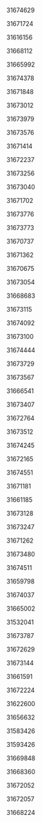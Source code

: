 31674629

31671724

31616156

31668112

31665992

31674378

31671848

31673012

31673979

31673576

31671414

31672237

31673256

31673040

31671702

31673776

31673773

31670737

31671362

31670675

31673054

31668683

31673115

31674092

31673100

31674444

31673729

31673567

31666541

31673407

31672764

31673512

31674245

31672165

31674551

31671181

31661185

31673128

31673247

31671262

31673480

31674511

31659798

31674037

31665002

31532041

31673787

31672629

31673144

31661591

31672224

31622600

31656632

31583426

31593426

31669848

31668360

31672052

31672057

31668224

